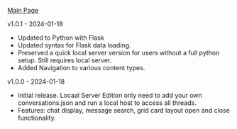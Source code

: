 <a href="/">Main Page</a>

v1.0.1 - 2024-01-18

-   Updated to Python with Flask
-   Updated syntax for Flask data loading.
-   Preserved a quick local server version for users without a full python setup. Still requires local server.
- Added Navigation to various content types. 

v1.0.0 - 2024-01-18

-   Initial release. Locaal Server Edition only need to add your own conversations.json and run a local host to access all threads.
-   Features: chat display, message search, grid card layout open and close functionality.
